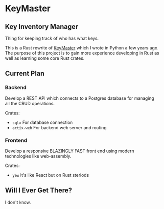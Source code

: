 # KeyMaster
## Key Inventory Manager

Thing for keeping track of who has what keys.

This is a Rust rewrite of [KeyMaster]() which I wrote in Python a few years ago. The purpose of this project is to gain more experience developing in Rust as well as learning some core Rust crates.

## Current Plan
### Backend
Develop a REST API which connects to a Postgres database for managing all the CRUD operations.

Crates:
- `sqlx` For database connection
- `actix-web` For backend web server and routing

### Frontend
Develop a responsive BLAZINGLY FAST front end using modern technologies like web-assembly.

Crates:
- `yew` It's like React but on Rust steriods


## Will I Ever Get There?
I don't know.
